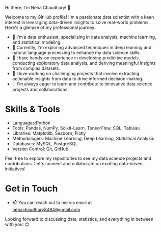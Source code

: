 Hi there, I'm Neha Chaudhary! 👋

Welcome to my GitHub profile! I'm a passionate data scientist with a keen interest in leveraging data-driven insights to solve real-world problems. Here's a glimpse of my professional journey.

- 🔬 I'm a data enthusiast, specializing in data analysis, machine learning, and statistical modeling.
- 🌱 Currently, I'm exploring advanced techniques in deep learning and natural language processing to enhance my data science skills.
- 💼 I have hands-on experience in developing predictive models, conducting exploratory data analysis, and deriving meaningful insights from complex datasets.
- 🚀 I love working on challenging projects that involve extracting actionable insights from data to drive informed decision-making.
- 💡 I'm always eager to learn and contribute to innovative data science projects and collaborations.

# Skills & Tools
- Languages:Python
- Tools: Pandas, NumPy, Scikit-Learn, TensorFlow, SQL, Tableau
- Libraries: Matplotlib, Seaborn, Plotly
- Methodologies: Machine Learning, Deep Learning, Statistical Analysis
- Databases: MySQL, PostgreSQL
- Version Control: Git, GitHub

Feel free to explore my repositories to see my data science projects and contributions. Let's connect and collaborate on exciting data-driven initiatives!

# Get in Touch
- 📫 You can reach out to me via email at nehachaudhary8494@gmail.com

Looking forward to discussing data, statistics, and everything in between with you! 😊




